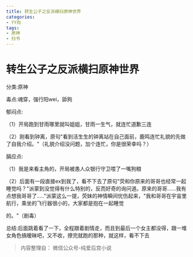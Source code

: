 ```yaml
---
title: 转生公子之反派横扫原神世界
categories:
- YY向
tags:
- 原神
- 扫书
---
```

# 转生公子之反派横扫原神世界
分类:原神

毒点:魂穿，强行阳wei，舔狗

郁闷点:

（1）开局跑到甘雨哪里就叫姐姐，甘雨一生气，就连忙道歉三连

（2）刚看到钟离，原句"看到活生生的钟离站在自己面前，鹿鸣连忙礼貌的先做了自我介绍。"（礼貌介绍没问题，加个连忙，你是很荣幸吗？）

膈应点:

（1）我是来看主角的，开局被愚人众银行守卫喂了一嘴狗粮

（2）后面有一段直接ex到我了，看不下去了原句"荧和你原来的哥哥也经常一起睡觉吗？"派蒙到没觉得有什么特别的，反而好奇的询问道。原来的哥哥......我有点想我哥哥了....."派蒙这么一提，荧妹的神情瞬间忧伤起来，"我和哥哥在宇宙里航行，乘坐的飞行器很小的，大家都是抱在一起睡觉

的。"（剧毒）

总结:后面跳着看了一下，全程跟着剧情走，而且到最后一个女主都没得，跟一堆女角色搞暧昧吧，又不收，撩完就跑的那种，就这样，看不下去


> 内容整理自： 微信公众号-纯爱后宫小说